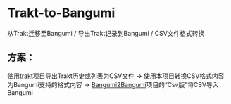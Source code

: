 # Trakt-to-Bangumi
从Trakt迁移至Bangumi / 导出Trakt记录到Bangumi / CSV文件格式转换


## 方案：

使用[trakt](https://github.com/xbgmsharp/trakt)项目导出Trakt历史或列表为CSV文件 → 使用本项目转换CSV格式内容为Bangumi支持的格式内容 → [Bangumi2Bangumi](https://github.com/Adachi-Git/Bangumi2Bangumi)项目的“Csv版”将CSV导入Bangumi
